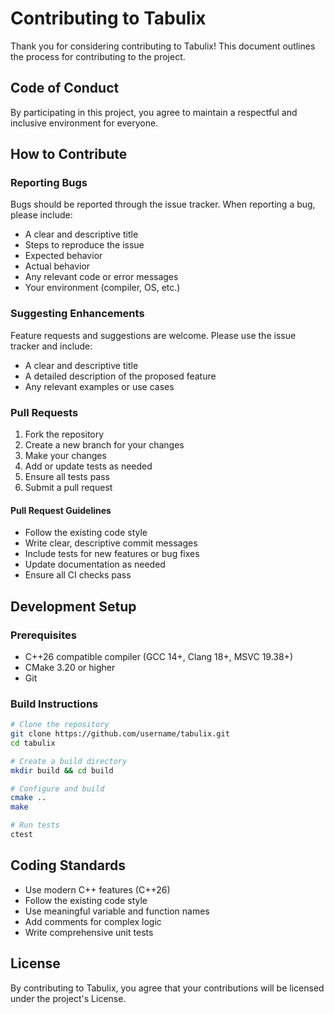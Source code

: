 # Contributing to Tabulix

Thank you for considering contributing to Tabulix! This document outlines the process for contributing to the project.

## Code of Conduct

By participating in this project, you agree to maintain a respectful and inclusive environment for everyone.

## How to Contribute

### Reporting Bugs

Bugs should be reported through the issue tracker. When reporting a bug, please include:

- A clear and descriptive title
- Steps to reproduce the issue
- Expected behavior
- Actual behavior
- Any relevant code or error messages
- Your environment (compiler, OS, etc.)

### Suggesting Enhancements

Feature requests and suggestions are welcome. Please use the issue tracker and include:

- A clear and descriptive title
- A detailed description of the proposed feature
- Any relevant examples or use cases

### Pull Requests

1. Fork the repository
2. Create a new branch for your changes
3. Make your changes
4. Add or update tests as needed
5. Ensure all tests pass
6. Submit a pull request

#### Pull Request Guidelines

- Follow the existing code style
- Write clear, descriptive commit messages
- Include tests for new features or bug fixes
- Update documentation as needed
- Ensure all CI checks pass

## Development Setup

### Prerequisites

- C++26 compatible compiler (GCC 14+, Clang 18+, MSVC 19.38+)
- CMake 3.20 or higher
- Git

### Build Instructions

```bash
# Clone the repository
git clone https://github.com/username/tabulix.git
cd tabulix

# Create a build directory
mkdir build && cd build

# Configure and build
cmake ..
make

# Run tests
ctest
```

## Coding Standards

- Use modern C++ features (C++26)
- Follow the existing code style
- Use meaningful variable and function names
- Add comments for complex logic
- Write comprehensive unit tests

## License

By contributing to Tabulix, you agree that your contributions will be licensed under the project's License.

